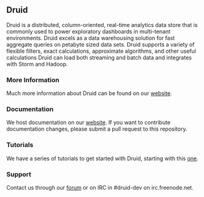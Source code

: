 ## Druid

Druid is a distributed, column-oriented, real-time analytics data store that is
commonly used to power exploratory dashboards in multi-tenant environments.
Druid excels as a data warehousing solution for fast aggregate queries on
petabyte sized data sets. Druid supports a variety of flexible filters, exact
calculations, approximate algorithms, and other useful calculations Druid can
load both streaming and batch data and integrates with Storm and Hadoop.

### More Information
Much more information about Druid can be found on our [website](http://www.druid.io).

### Documentation
We host documentation on our [website](http://druid.io/docs/latest/). If you want to contribute documentation changes, please submit a pull request to this repository.

### Tutorials
We have a series of tutorials to get started with Druid, starting with this [one](http://druid.io/docs/latest/Tutorial:-A-First-Look-at-Druid.html).

### Support
Contact us through our [forum](https://groups.google.com/forum/#!forum/druid-development) or on IRC in #druid-dev on irc.freenode.net.
